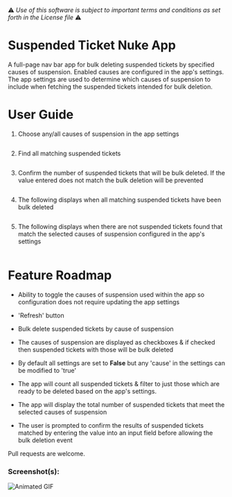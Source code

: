 :warning: *Use of this software is subject to important terms and conditions as set forth in the License file* :warning:

# Suspended Ticket Nuke App
A full-page nav bar app for bulk deleting suspended tickets by specified causes of suspension. Enabled causes are configured in the app's settings. The app settings are used to determine which causes of suspension to include when fetching the suspended tickets intended for bulk deletion.

# User Guide

1. Choose any/all causes of suspension in the app settings

![]()

2. Find all matching suspended tickets

![]()

3. Confirm the number of suspended tickets that will be bulk deleted. If the value entered does not match the bulk deletion will be prevented

![]()

4. The following displays when all matching suspended tickets have been bulk deleted

![]()

5. The following displays when there are not suspended tickets found that match the selected causes of suspension configured in the app's settings

![]()

# Feature Roadmap

* Ability to toggle the causes of suspension used within the app so configuration does not require updating the app settings
* 'Refresh' button

* Bulk delete suspended tickets by cause of suspension
* The causes of suspension are displayed as checkboxes & if checked then suspended tickets with those will be bulk deleted
* By default all settings are set to **False** but any 'cause' in the settings can be modified to 'true'
* The app will count all suspended tickets & filter to just those which are ready to be deleted based on the app's settings.
* The app will display the total number of suspended tickets that meet the selected causes of suspension
* The user is prompted to confirm the results of suspended tickets matched by entering the value into an input field before allowing the bulk deletion event

Pull requests are welcome.

### Screenshot(s):

![Animated GIF](http://g.recordit.co/1GGkCPjdpA.gif)